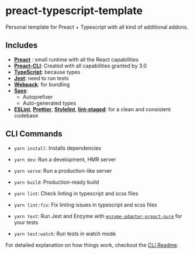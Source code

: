 # preact-typescript-template

Personal template for Preact + Typescript with all kind of additional addons.

## Includes

- [**Preact**](https://preactjs.com/guide/v10/getting-started) : small runtime with all the React capabilities
- [**Preact-CLI**](https://preactjs.com/guide/v10/getting-started#best-practices-powered-by-preact-cli): Created with all capabilities granted by 3.0
- [**TypeScript**](https://www.typescriptlang.org/docs/): because types
- [**Jest**](https://jestjs.io/docs/en/getting-started): need to run tests
- [**Webpack**](https://webpack.js.org/): for bundling
- [**Sass**](https://sass-lang.com/documentation):
  - Autoprefixer
  - Auto-generated types
- [**ESLint**](https://eslint.org/), [**Prettier**](https://prettier.io/docs/en/index.html), [**Stylelint**](https://stylelint.io/), [**lint-staged**](https://github.com/okonet/lint-staged): for a clean and consistent codebase

## CLI Commands

- `yarn install`: Installs dependencies

- `yarn dev`: Run a development, HMR server

- `yarn serve`: Run a production-like server

- `yarn build`: Production-ready build

- `yarn lint`: Check linting in typescript and scss files
- `yarn lint:fix`: Fix linting issues in typescript and scss files

- `yarn test`: Run Jest and Enzyme with
  [`enzyme-adapter-preact-pure`](https://github.com/preactjs/enzyme-adapter-preact-pure) for
  your tests
- `yarn test:watch`: Run tests in watch mode

For detailed explanation on how things work, checkout the [CLI Readme](https://github.com/developit/preact-cli/blob/master/README.md).
